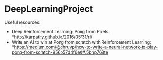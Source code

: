 # DeepLearningProject
Useful resources:
* Deep Reinforcement Learning: Pong from Pixels: 
  *http://karpathy.github.io/2016/05/31/rl/
* Write an AI to win at Pong from scratch with Reinforcement Learning: 
  *https://medium.com/@dhruvp/how-to-write-a-neural-network-to-play-pong-from-scratch-956b57d4f6e0#.5bhp768te
